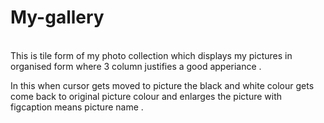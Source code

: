 # My-gallery
 <br>
 This is tile form of my photo collection which displays my pictures in organised form where 3 column justifies a good apperiance .
 <br>
 
 In this when cursor gets moved  to picture the black and white colour gets come back to original picture colour and enlarges the picture with figcaption means picture name .
